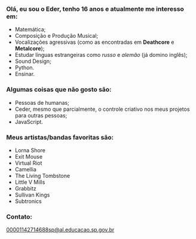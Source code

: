 ### Olá, eu sou o Eder, tenho 16 anos e atualmente me interesso em:

- Matemática;
- Composição e Produção Musical;
- Vocalizações agressivas (como as encontradas em **Deathcore** e **Metalcore**);
- Estudar línguas estrangeiras como _russo_ e _alemão_ (já domino inglês);
- Sound Design;
- Python.
- Ensinar.

### Algumas coisas que não gosto são:

- Pessoas de humanas;
- Ceder, mesmo que parcialmente, o controle criativo nos meus projetos para outras pessoas;
- JavaScript.

### Meus artistas/bandas favoritas são:

- Lorna Shore
- Exit Mouse
- Virtual Riot
- Camellia
- The Living Tombstone
- Little V Mills
- Grabbitz
- Sullivan Kings
- Subtronics

### Contato:

00001142714688sp@al.educacao.sp.gov.br
